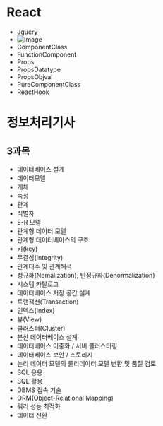 # React 
* Jquery
* ![image](https://user-images.githubusercontent.com/120435947/222298507-e01771ea-a074-4f85-83fe-281100dfba23.png)
* ComponentClass
* FunctionComponent
* Props
* PropsDatatype
* PropsObjval
* PureComponentClass
* ReactHook
# 정보처리기사

## 3과목
* 데이터베이스 설계
* 데이터모델
* 개체
* 속성
* 관계
* 식별자
* E-R 모델
* 관계형 데이터 모델
* 관계형 데이터베이스의 구조
* 키(key)
* 무결성(Integrity)
* 관계대수 및 관계해석 
* 정규화(Nomalization), 반정규화(Denormalization)
* 시스템 카탈로그
* 데이터베이스 저장 공간 설계
* 트랜잭션(Transaction)
* 인덱스(Index)
* 뷰(View)
* 클러스터(Cluster)
* 분산 데이터베이스 설계
* 데이터베이스 이중화 / 서버 클러스터링
* 데이터베이스 보안 / 스토리지
* 논리 데이터 모델의 물리데이터 모델 변환 및 품질 검토
* SQL 응용
* SQL 활용
* DBMS 접속 기술
* ORM(Object-Relational Mapping)
* 쿼리 성능 최적화
* 데이터 전환
